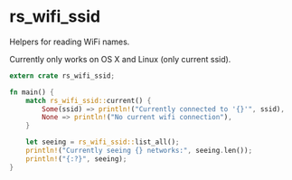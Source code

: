 # rs_wifi_ssid

Helpers for reading WiFi names.

Currently only works on OS X and Linux (only current ssid).

```rust
extern crate rs_wifi_ssid;

fn main() {
    match rs_wifi_ssid::current() {
        Some(ssid) => println!("Currently connected to '{}'", ssid),
        None => println!("No current wifi connection"),
    }

    let seeing = rs_wifi_ssid::list_all();
    println!("Currently seeing {} networks:", seeing.len());
    println!("{:?}", seeing);
}
```
